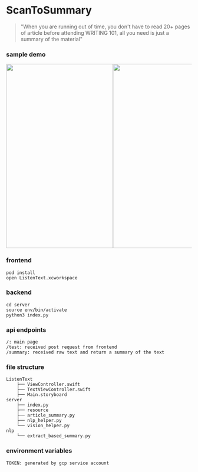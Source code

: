 # ScanToSummary

> "When you are running out of time, you don't have to read 20+ pages of article before attending WRITING 101, all you need is just a summary of the material"

### sample demo

<div style="overflow: hidden; display: flex; justify-content:space-around;">

<img src="https://user-images.githubusercontent.com/33765173/80675033-76fe1a00-8a81-11ea-96b0-ff4bfd40f1ff.png" width="290" height="500" />
<img src="https://user-images.githubusercontent.com/33765173/80675039-7a91a100-8a81-11ea-8539-cba816dffe08.png" width="290" height="500" />
<img src="
https://user-images.githubusercontent.com/33765173/80856534-d6daf900-8c18-11ea-8783-45b01131a70b.png"
width="290" height="500" />

</div>



### frontend
```
pod install
open ListenText.xcworkspace 
```

### backend
```
cd server
source env/bin/activate
python3 index.py
```

### api endpoints
```
/: main page
/test: received post request from frontend
/summary: received raw text and return a summary of the text

```

### file structure
```
ListenText
    ├── ViewController.swift 
    ├── TextViewController.swift 
    ├── Main.storyboard
server
    ├── index.py
    ├── resource
    ├── article_summary.py
	├── nlp_helper.py
    └── vision_helper.py
nlp
    └── extract_based_summary.py
```

### environment variables
```
TOKEN: generated by gcp service account
```




